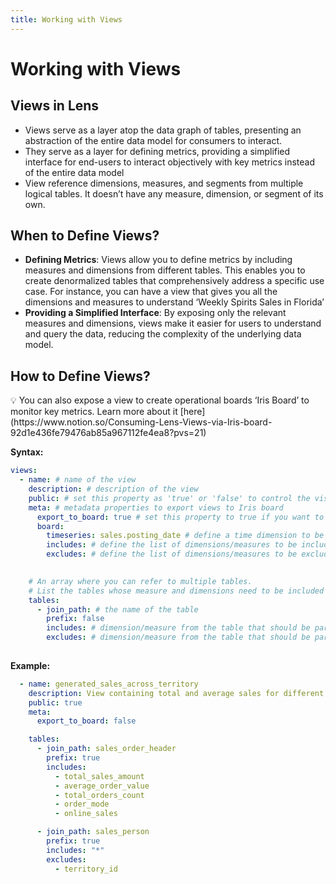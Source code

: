 ```yaml
---
title: Working with Views
---
```


# Working with Views

## Views in Lens

- Views serve as a layer atop the data graph of tables, presenting an abstraction of the entire data model for consumers to interact.
- They serve as a layer for defining metrics, providing a simplified interface for end-users to interact objectively with key metrics instead of the entire data model
- View reference dimensions, measures, and segments from multiple logical tables. It doesn’t have any measure, dimension, or segment of its own.

## When to Define Views?

- **Defining Metrics**: Views allow you to define metrics by including measures and dimensions from different tables. This enables you to create denormalized tables that comprehensively address a specific use case. For instance, you can have a view that gives you all the dimensions and measures to understand ‘Weekly Spirits Sales in Florida’
- **Providing a Simplified Interface**: By exposing only the relevant measures and dimensions, views make it easier for users to understand and query the data, reducing the complexity of the underlying data model.

## How to Define Views?

<aside>
💡 You can also expose a view to create operational boards ‘Iris Board’ to monitor key metrics. Learn more about it [here](https://www.notion.so/Consuming-Lens-Views-via-Iris-board-92d1e436fe79476ab85a967112fe4ea8?pvs=21)

</aside>

**Syntax:**

```yaml
views:
  - name: # name of the view 
    description: # description of the view
    public: # set this property as 'true' or 'false' to control the visibility
    meta: # metadata properties to export views to Iris board
      export_to_board: true # set this property to true if you want to export the view 
      board:
        timeseries: sales.posting_date # define a time dimension to be used to create the time-series chart
        includes: # define the list of dimensions/measures to be included in the board
        excludes: # define the list of dimensions/measures to be excluded from the board
   

    # An array where you can refer to multiple tables. 
    # List the tables whose measure and dimensions need to be included in the view
    tables:
      - join_path: # the name of the table
        prefix: false
        includes: # dimension/measure from the table that should be part of the view
        excludes: # dimension/measure from the table that should be part of the view
        
```

**Example:**

```yaml
  - name: generated_sales_across_territory
    description: View containing total and average sales for different territories
    public: true
    meta:
      export_to_board: false 

    tables:
      - join_path: sales_order_header
        prefix: true
        includes:
          - total_sales_amount
          - average_order_value
          - total_orders_count
          - order_mode
          - online_sales

      - join_path: sales_person
        prefix: true
        includes: "*"
        excludes:
          - territory_id
```